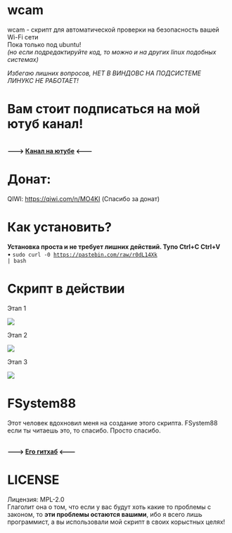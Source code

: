 # wcam
wcam - скрипт для автоматической проверки на безопасность вашей Wi-Fi сети<br>
Пока только под ubuntu!<br><i>(но если подредактируйте код, то можно и на других linux подобных системах)

Избегаю лишних вопросов, НЕТ В ВИНДОВС НА ПОДСИСТЕМЕ ЛИНУКС НЕ РАБОТАЕТ!</i><br>
# Вам стоит подписаться на мой ютуб канал!
<br><b>---> <a href="https://www.youtube.com/c/IkoPika">Канал на ютубе</a> <---</b><br>

# Донат:
QIWI: https://qiwi.com/n/MO4KI
(Спасибо за донат)

# Как установить?
<b>Установка проста и не требует лишних действий. Тупо Ctrl+C Ctrl+V</b><br>
• <code>sudo curl -0 https://pastebin.com/raw/r0dL14Xk | bash</code><br>

# Скрипт в действии

  Этап 1

  ![](https://i.imgur.com/k0Y9bei.png)
  
  Этап 2
  
  ![](https://i.imgur.com/XZ9Zy6O.png)
  
  Этап 3
  
  ![](https://i.imgur.com/Rhw9JhB.png)


# FSystem88
Этот человек вдохновил меня на создание этого скрипта.
FSystem88 если ты читаешь это, то спасибо. Просто спасибо.

<br><b>---> <a href="https://github.com/FSystem88">Его гитхаб</a> <---</b><br>

# LICENSE
Лицензия: MPL-2.0<br>
Глаголит она о том, что если у вас будут хоть какие то проблемы с законом, то <b>эти проблемы остаются вашими</b>, ибо я всего лишь программист, а вы использовали мой скрипт в своих корыстных целях!
